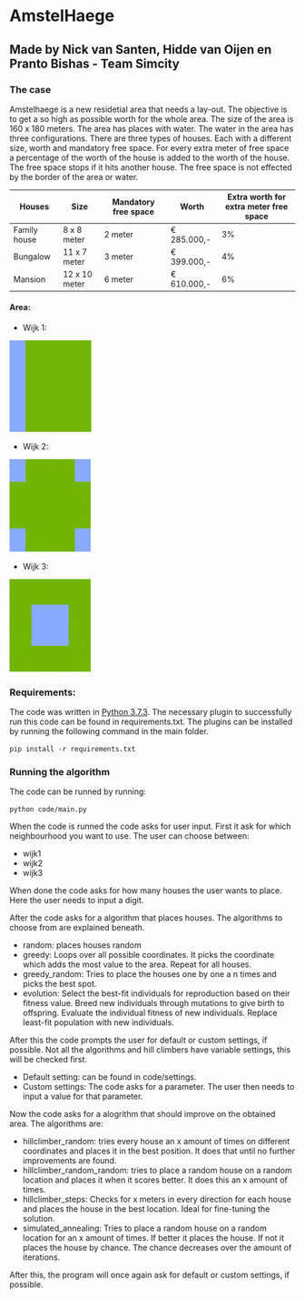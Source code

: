 # AmstelHaege

## Made by Nick van Santen, Hidde van Oijen en Pranto Bishas - Team Simcity


### The case
Amstelhaege is a new residetial area that needs a lay-out. The objective is to get a so high as possible worth for the whole area. The size of the area is 160 x 180 meters. The area has places with water. The water in the area has three configurations. There are three types of houses. Each with a different size, worth and mandatory free space. For every extra meter of free space a percentage of the worth of the house is added to the worth of the house. The free space stops if it hits another house. The free space is not effected by the border of the area or water.

| Houses        | Size            | Mandatory free space  | Worth         | Extra worth for extra meter free space |
| ------------- |-----------------|-----------------------|---------------|----------------------------------------|
| Family house  | 8 x 8 meter     | 2 meter               | € 285.000,-   | 3%                                     |
| Bungalow      | 11 x 7 meter    | 3 meter               | € 399.000,-   | 4%                                     |
| Mansion       | 12 x 10 meter   | 6 meter               | € 610.000,-   | 6%                                     |

#### Area:
* Wijk 1:

![alt text](https://github.com/Nickvs99/AmstelHaege/blob/master/Images/Wijk1.png "Wijk 1")

* Wijk 2:

![alt text](https://github.com/Nickvs99/AmstelHaege/blob/master/Images/Wijk2.png "Wijk 2")

* Wijk 3:

![alt text](https://github.com/Nickvs99/AmstelHaege/blob/master/Images/Wijk3.png "Wijk 3")
### Requirements:
The code was written in [Python 3.7.3](https://www.python.org/downloads/). The necessary plugin to successfully run this code can be found in requirements.txt. The plugins can be installed by running the following command in the main folder. 
```
pip install -r requirements.txt
```

### Running the algorithm
The code can be runned by running: 
```
python code/main.py
```

When the code is runned the code asks for user input. First it ask for which neighbourhood you want to use.
The user can choose between:
* wijk1
* wijk2
* wijk3

When done the code asks for how many houses the user wants to place. Here the user needs to input a digit.

After the code asks for a algorithm that places houses.
The algorithms to choose from are explained beneath.
* random: places houses random
* greedy: Loops over all possible coordinates. It picks the coordinate which adds the most value to the area. Repeat for all houses.
* greedy_random: Tries to place the houses one by one a n times and picks the best spot.
* evolution: Select the best-fit individuals for reproduction based on their fitness value. Breed new individuals through mutations to give birth to offspring. Evaluate the individual fitness of new individuals. Replace least-fit population with new individuals.

After this the code prompts the user for default or custom settings, if possible.
Not all the algorithms and hill climbers have variable settings, this will be checked first.
* Default setting: can be found in code/settings.
* Custom settings: The code asks for a parameter. The user then needs to input a value for that parameter.

Now the code asks for a alogrithm that should improve on the obtained area.
The algorithms are:
* hillclimber_random: tries every house an x amount of times on different coordinates and places it in the best position. It does that until no further improvements are found.
* hillclimber_random_random: tries to place a random house on a random location and places it when it scores better. It does this an x amount of times.
* hillclimber_steps: Checks for x meters in every direction for each house and places the house in the best location. Ideal for fine-tuning the solution.
* simulated_annealing: Tries to place a random house on a random location for an x amount of times. If better it places the house. If not it places the house by chance. The chance decreases over the amount of iterations.

After this, the program will once again ask for default or custom settings, if possible.


